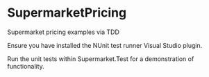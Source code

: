 # SupermarketPricing
Supermarket pricing examples via TDD

Ensure you have installed the NUnit test runner Visual Studio plugin. 

Run the unit tests within Supermarket.Test for a demonstration of functionality.
